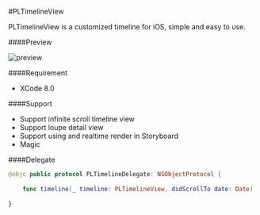 <meta name='keywords' content='iOS, timeline, custom, customization, customized'>

#PLTimelineView 

PLTimelineView is a customized timeline for iOS, simple and easy to use.

####Preview

![preview](http://i.imgur.com/zaCNemF.gif)

####Requirement 

 - XCode 8.0

####Support

 - Support infinite scroll timeline view
 - Support loupe detail view
 - Support using and realtime render in Storyboard
 - Magic

####Delegate

```swift
@objc public protocol PLTimelineDelegate: NSObjectProtocol {
    
    func timeline(_ timeline: PLTimelineView, didScrollTo date: Date)
    
}
```
